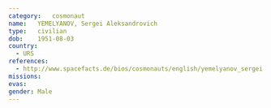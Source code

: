 ```yaml
---
category:	cosmonaut
name:	YEMELYANOV, Sergei Aleksandrovich 
type:	civilian
dob:	1951-08-03
country:
  - URS
references:
  - http://www.spacefacts.de/bios/cosmonauts/english/yemelyanov_sergei.htm
missions:
evas:
gender:	Male
---
```

